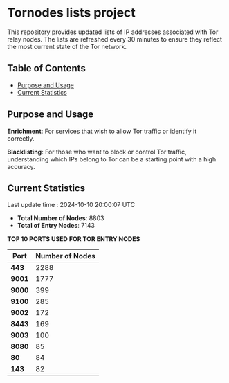 # Tornodes lists project

This repository provides updated lists of IP addresses associated with Tor relay nodes. The lists are refreshed every 30 minutes to ensure they reflect the most current state of the Tor network.

## Table of Contents

- [Purpose and Usage](#purpose-and-usage)
- [Current Statistics](#current-statistics)


## Purpose and Usage

**Enrichment**: For services that wish to allow Tor traffic or identify it correctly.

**Blacklisting**: For those who want to block or control Tor traffic, understanding which IPs belong to Tor can be a starting point with a high accuracy.

## Current Statistics

Last update time : 2024-10-10 20:00:07 UTC

- **Total Number of Nodes**: 8803
- **Total of Entry Nodes**: 7143

**TOP 10 PORTS USED FOR TOR ENTRY NODES**

| **Port** | **Number of Nodes** |
|------|-----------------|
| **443**   | 2288  |
| **9001**   | 1777  |
| **9000**   | 399  |
| **9100**   | 285  |
| **9002**   | 172  |
| **8443**   | 169  |
| **9003**   | 100  |
| **8080**   | 85  |
| **80**   | 84  |
| **143**   | 82  |

